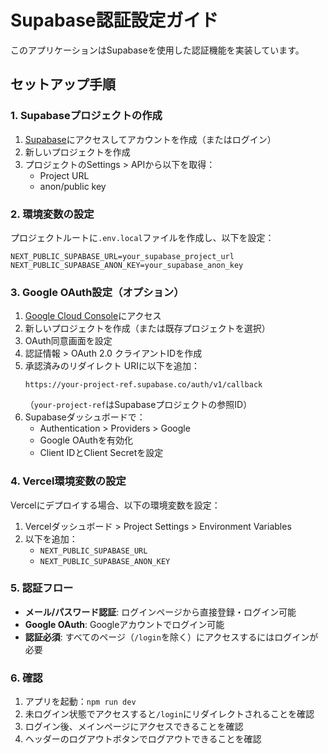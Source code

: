 # Supabase認証設定ガイド

このアプリケーションはSupabaseを使用した認証機能を実装しています。

## セットアップ手順

### 1. Supabaseプロジェクトの作成

1. [Supabase](https://supabase.com)にアクセスしてアカウントを作成（またはログイン）
2. 新しいプロジェクトを作成
3. プロジェクトのSettings > APIから以下を取得：
   - Project URL
   - anon/public key

### 2. 環境変数の設定

プロジェクトルートに`.env.local`ファイルを作成し、以下を設定：

```env
NEXT_PUBLIC_SUPABASE_URL=your_supabase_project_url
NEXT_PUBLIC_SUPABASE_ANON_KEY=your_supabase_anon_key
```

### 3. Google OAuth設定（オプション）

1. [Google Cloud Console](https://console.cloud.google.com/)にアクセス
2. 新しいプロジェクトを作成（または既存プロジェクトを選択）
3. OAuth同意画面を設定
4. 認証情報 > OAuth 2.0 クライアントIDを作成
5. 承認済みのリダイレクト URIに以下を追加：
   ```
   https://your-project-ref.supabase.co/auth/v1/callback
   ```
   （`your-project-ref`はSupabaseプロジェクトの参照ID）
6. Supabaseダッシュボードで：
   - Authentication > Providers > Google
   - Google OAuthを有効化
   - Client IDとClient Secretを設定

### 4. Vercel環境変数の設定

Vercelにデプロイする場合、以下の環境変数を設定：

1. Vercelダッシュボード > Project Settings > Environment Variables
2. 以下を追加：
   - `NEXT_PUBLIC_SUPABASE_URL`
   - `NEXT_PUBLIC_SUPABASE_ANON_KEY`

### 5. 認証フロー

- **メール/パスワード認証**: ログインページから直接登録・ログイン可能
- **Google OAuth**: Googleアカウントでログイン可能
- **認証必須**: すべてのページ（`/login`を除く）にアクセスするにはログインが必要

### 6. 確認

1. アプリを起動：`npm run dev`
2. 未ログイン状態でアクセスすると`/login`にリダイレクトされることを確認
3. ログイン後、メインページにアクセスできることを確認
4. ヘッダーのログアウトボタンでログアウトできることを確認
